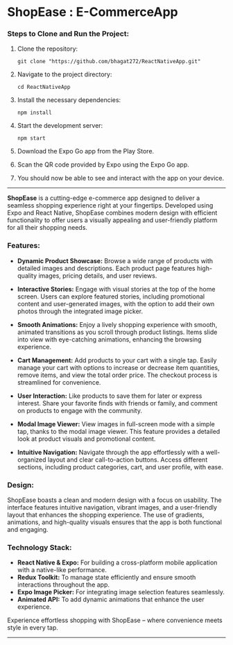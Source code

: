  
# ShopEase : E-CommerceApp

### Steps to Clone and Run the Project:

1. Clone the repository:
   ```terminal
   git clone "https://github.com/bhagat272/ReactNativeApp.git"
   ```

2. Navigate to the project directory:
   ```terminal
   cd ReactNativeApp
   ```

3. Install the necessary dependencies:
   ```terminal
   npm install
   ```

4. Start the development server:
   ```terminal
   npm start
   ```

5. Download the Expo Go app from the Play Store.

6. Scan the QR code provided by Expo using the Expo Go app.

7. You should now be able to see and interact with the app on your device.

---  

**ShopEase** is a cutting-edge e-commerce app designed to deliver a seamless shopping experience right at your fingertips. Developed using Expo and React Native, ShopEase combines modern design with efficient functionality to offer users a visually appealing and user-friendly platform for all their shopping needs.

### **Features:**

- **Dynamic Product Showcase:** Browse a wide range of products with detailed images and descriptions. Each product page features high-quality images, pricing details, and user reviews.

- **Interactive Stories:** Engage with visual stories at the top of the home screen. Users can explore featured stories, including promotional content and user-generated images, with the option to add their own photos through the integrated image picker.

- **Smooth Animations:** Enjoy a lively shopping experience with smooth, animated transitions as you scroll through product listings. Items slide into view with eye-catching animations, enhancing the browsing experience.

- **Cart Management:** Add products to your cart with a single tap. Easily manage your cart with options to increase or decrease item quantities, remove items, and view the total order price. The checkout process is streamlined for convenience.

- **User Interaction:** Like products to save them for later or express interest. Share your favorite finds with friends or family, and comment on products to engage with the community.

- **Modal Image Viewer:** View images in full-screen mode with a simple tap, thanks to the modal image viewer. This feature provides a detailed look at product visuals and promotional content.

- **Intuitive Navigation:** Navigate through the app effortlessly with a well-organized layout and clear call-to-action buttons. Access different sections, including product categories, cart, and user profile, with ease.

### **Design:**

ShopEase boasts a clean and modern design with a focus on usability. The interface features intuitive navigation, vibrant images, and a user-friendly layout that enhances the shopping experience. The use of gradients, animations, and high-quality visuals ensures that the app is both functional and engaging.

### **Technology Stack:**

- **React Native & Expo:** For building a cross-platform mobile application with a native-like performance.
- **Redux Toolkit:** To manage state efficiently and ensure smooth interactions throughout the app.
- **Expo Image Picker:** For integrating image selection features seamlessly.
- **Animated API:** To add dynamic animations that enhance the user experience.

Experience effortless shopping with ShopEase – where convenience meets style in every tap.

---
